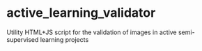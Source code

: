 # active_learning_validator
Utility HTML+JS script for the validation of images in active semi-supervised learning projects
